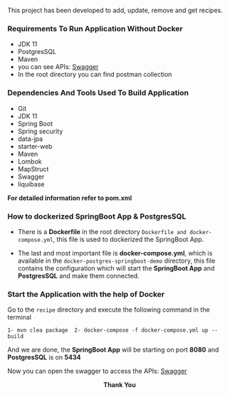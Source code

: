 
This project has been developed to add, update, remove and get recipes.

### Requirements To Run Application Without Docker

* JDK 11
* PostgresSQL
* Maven
* you can see APIs: [Swagger](http://localhost:8080/swagger-ui.html#)
* In the root directory you can find postman collection
### Dependencies And Tools Used To Build Application

* Git
* JDK 11
* Spring Boot 
* Spring security
* data-jpa
* starter-web
* Maven
* Lombok
* MapStruct
* Swagger
* liquibase

**For detailed information refer to pom.xml**

### How to dockerized SpringBoot App & PostgresSQL


* There is a **Dockerfile** in the root directory `Dockerfile and docker-compose.yml`, this file is used to dockerized the SpringBoot App.

* The last and most important file is **docker-compose.yml**, which is available in the `docker-postgres-springboot-demo` directory, this file contains the configuration which will start the **SpringBoot App** and **PostgresSQL** and make them connected.

### Start the Application with the help of Docker

Go to the `recipe` directory and execute the following command in the terminal
    
    1- mvn clea package  2- docker-compose -f docker-compose.yml up --build

And we are done, the **SpringBoot App** will be starting on port **8080** and **PostgresSQL** is on **5434**

Now you can open the swagger to access the APIs:
[Swagger](http://localhost:8080/swagger-ui.html#)


<p align="center">
  <b>Thank You </b>
</p>
